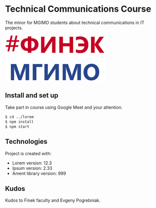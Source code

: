 # Technical Communications Course 

The minor for MGIMO students about technical communications in IT projects.

![](finek.png)

## Install and set up

Take part in course using Google Meet and your attention.

```
$ cd ../lorem
$ npm install
$ npm start
```

## Technologies
Project is created with:
* Lorem version: 12.3
* Ipsum version: 2.33
* Ament library version: 999

## Kudos 

Kudos to Finek faculty and Evgeny Pogrebniak. 

